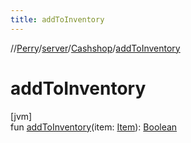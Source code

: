 ```yaml
---
title: addToInventory
---
```

//[Perry](../../../index.html)/[server](../index.html)/[Cashshop](index.html)/[addToInventory](add-to-inventory.html)



# addToInventory



[jvm]\
fun [addToInventory](add-to-inventory.html)(item: [Item](../../client.inventory/-item/index.html)): [Boolean](https://kotlinlang.org/api/latest/jvm/stdlib/kotlin/-boolean/index.html)




